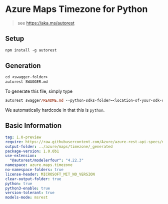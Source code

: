 # Azure Maps Timezone for Python

> see <https://aka.ms/autorest>

## Setup

```ps
npm install -g autorest
```

## Generation

```ps
cd <swagger-folder>
autorest SWAGGER.md
```

To generate this file, simply type

```ps
autorest swagger/README.md --python-sdks-folder=<location-of-your-sdk-dir>
```

We automatically hardcode in that this is `python`.

## Basic Information

```yaml
tag: 1.0-preview
require: https://raw.githubusercontent.com/Azure/azure-rest-api-specs/main/specification/maps/data-plane/Timezone/readme.md
output-folder: ../azure/maps/timezone/_generated
package-version: 1.0.0b1
use-extension:
  "@autorest/modelerfour": "4.22.3"
namespace: azure.maps.timezone
no-namespace-folders: true
license-header: MICROSOFT_MIT_NO_VERSION
clear-output-folder: true
python: true
python3-enable: true
version-tolerant: true
models-mode: msrest
```
